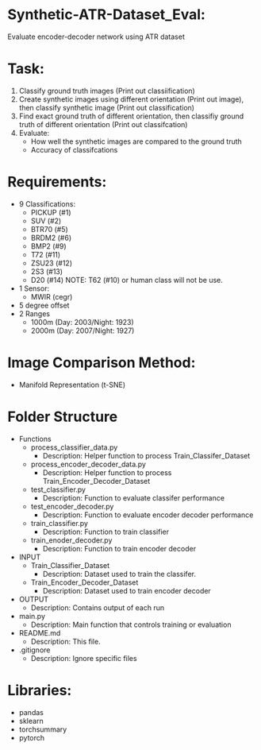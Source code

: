# Synthetic-ATR-Dataset_Eval:
Evaluate encoder-decoder network using ATR dataset

# Task:
1. Classify ground truth images (Print out classiification)
2. Create synthetic images using different orientation (Print out image), then classify synthetic image (Print out classification)
3. Find exact ground truth of different orientation, then classifiy ground truth of different orientation (Print out classifcation)
4. Evaluate:
    - How well the synthetic images are compared to the ground truth
    - Accuracy of classifcations

# Requirements:
- 9 Classifications:
    - PICKUP (#1)
    - SUV    (#2)
    - BTR70  (#5)
    - BRDM2  (#6)
    - BMP2   (#9)
    - T72    (#11)
    - ZSU23  (#12)
    - 2S3    (#13)
    - D20    (#14)
    NOTE: T62 (#10) or human class will not be use.
- 1 Sensor:
    - MWIR    (cegr)
- 5 degree offset
- 2 Ranges
    - 1000m (Day: 2003/Night: 1923)
    - 2000m (Day: 2007/Night: 1927)

# Image Comparison Method:
- Manifold Representation (t-SNE)

# Folder Structure
- Functions
    - process_classifier_data.py
        - Description: Helper function to process Train_Classifer_Dataset
    - process_encoder_decoder_data.py
        - Description: Helper function to process Train_Encoder_Decoder_Dataset
    - test_classifier.py
        - Description: Function to evaluate classifer performance
    - test_encoder_decoder.py
        - Description: Function to evaluate encoder decoder performance
    - train_classifier.py
        - Description: Function to train classifier
    - train_enoder_decoder.py
        - Description: Function to train encoder decoder
- INPUT
    - Train_Classifier_Dataset
        - Description: Dataset used to train the classifer.
    - Train_Encoder_Decoder_Dataset
        - Description: Dataset used to train encoder decoder
- OUTPUT
    - Description: Contains output of each run
- main.py
    - Description: Main function that controls training or evaluation
- README.md
    - Description: This file.
- .gitignore
    - Description: Ignore specific files

# Libraries:
- pandas
- sklearn
- torchsummary
- pytorch
